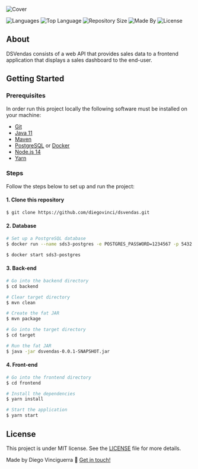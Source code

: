 ![Cover](https://github.com/diegovinci/project-sds3/blob/main/.assets/project-cover.svg)

![Languages](https://img.shields.io/github/languages/count/diegovinci/dsvendas?color=%23FF851D)
![Top Language](https://img.shields.io/github/languages/top/diegovinci/dsvendas?color=%23FF851D)
![Repository Size](https://img.shields.io/github/repo-size/diegovinci/dsvendas?color=%23FF851D)
![Made By](https://img.shields.io/badge/made%20by-diegovinci-%23FF851D)
![License](https://img.shields.io/badge/license-MIT-%23FF851D)

## About
DSVendas consists of a web API that provides sales data to a frontend application that displays a sales dashboard to the end-user.

## Getting Started

### Prerequisites
In order run this project locally the following software must be installed on your machine:
  - [Git](https://git-scm.com)
  - [Java 11](https://www.oracle.com/br/java/technologies/javase-jdk11-downloads.html)
  - [Maven](https://maven.apache.org/download.cgi)
  - [PostgreSQL](https://www.postgresql.org) or [Docker](https://www.docker.com)
  - [Node.js 14](https://nodejs.org/en/)
  - [Yarn](https://yarnpkg.com)

### Steps
Follow the steps below to set up and run the project:

#### 1. Clone this repository
```bash
$ git clone https://github.com/diegovinci/dsvendas.git
```
#### 2. Database
```bash
# Set up a PostgreSQL database
$ docker run --name sds3-postgres -e POSTGRES_PASSWORD=1234567 -p 5432:5432 -d postgres

$ docker start sds3-postgres
```

#### 3. Back-end
```bash
# Go into the backend directory
$ cd backend

# Clear target directory
$ mvn clean

# Create the fat JAR
$ mvn package

# Go into the target directory
$ cd target

# Run the fat JAR
$ java -jar dsvendas-0.0.1-SNAPSHOT.jar

```
#### 4. Front-end
```bash
# Go into the frontend directory
$ cd frontend

# Install the dependencies
$ yarn install

# Start the application
$ yarn start
```
## License
This project is under MIT license. See the [LICENSE](https://github.com/diegovinci/project-sds3/blob/main/LICENSE) file for more details.

Made by Diego Vinciguerra :wave: [Get in touch!](https://www.linkedin.com/in/diegovinci)
